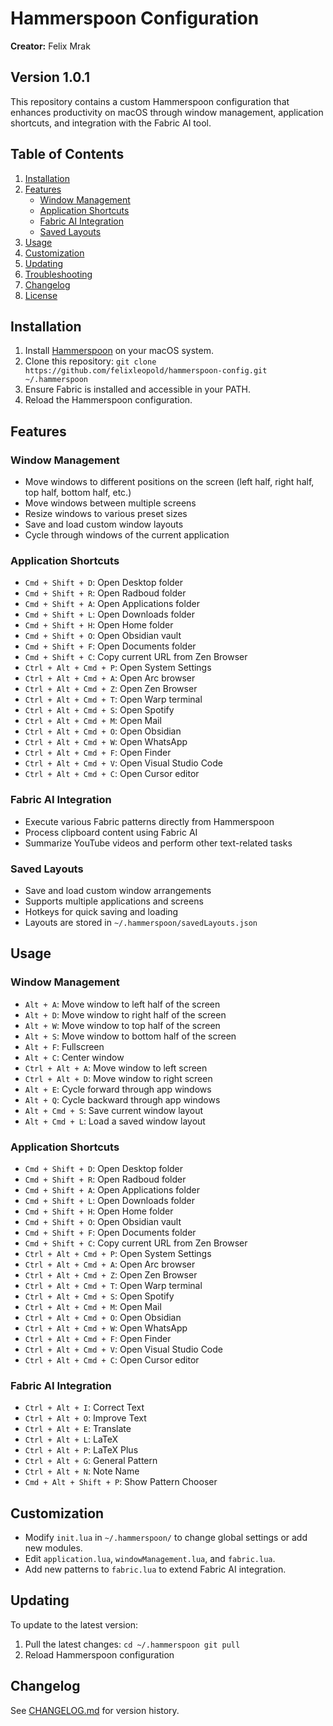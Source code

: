 # Hammerspoon Configuration

**Creator:** Felix Mrak

## Version 1.0.1

This repository contains a custom Hammerspoon configuration that enhances productivity on macOS through window management, application shortcuts, and integration with the Fabric AI tool.

## Table of Contents

1. [Installation](#installation)
2. [Features](#features)
   - [Window Management](#window-management)
   - [Application Shortcuts](#application-shortcuts)
   - [Fabric AI Integration](#fabric-ai-integration)
   - [Saved Layouts](#saved-layouts)
3. [Usage](#usage)
4. [Customization](#customization)
5. [Updating](#updating)
6. [Troubleshooting](#troubleshooting)
7. [Changelog](#changelog)
8. [License](#license)

## Installation

1. Install [Hammerspoon](https://www.hammerspoon.org/) on your macOS system.
2. Clone this repository:   ```
   git clone https://github.com/felixleopold/hammerspoon-config.git ~/.hammerspoon   ```
3. Ensure Fabric is installed and accessible in your PATH.
4. Reload the Hammerspoon configuration.


## Features

### Window Management

- Move windows to different positions on the screen (left half, right half, top half, bottom half, etc.)
- Move windows between multiple screens
- Resize windows to various preset sizes
- Save and load custom window layouts
- Cycle through windows of the current application

### Application Shortcuts

- `Cmd + Shift + D`: Open Desktop folder
- `Cmd + Shift + R`: Open Radboud folder
- `Cmd + Shift + A`: Open Applications folder
- `Cmd + Shift + L`: Open Downloads folder
- `Cmd + Shift + H`: Open Home folder
- `Cmd + Shift + O`: Open Obsidian vault
- `Cmd + Shift + F`: Open Documents folder
- `Cmd + Shift + C`: Copy current URL from Zen Browser
- `Ctrl + Alt + Cmd + P`: Open System Settings
- `Ctrl + Alt + Cmd + A`: Open Arc browser
- `Ctrl + Alt + Cmd + Z`: Open Zen Browser
- `Ctrl + Alt + Cmd + T`: Open Warp terminal
- `Ctrl + Alt + Cmd + S`: Open Spotify
- `Ctrl + Alt + Cmd + M`: Open Mail
- `Ctrl + Alt + Cmd + O`: Open Obsidian
- `Ctrl + Alt + Cmd + W`: Open WhatsApp
- `Ctrl + Alt + Cmd + F`: Open Finder
- `Ctrl + Alt + Cmd + V`: Open Visual Studio Code
- `Ctrl + Alt + Cmd + C`: Open Cursor editor

### Fabric AI Integration

- Execute various Fabric patterns directly from Hammerspoon
- Process clipboard content using Fabric AI
- Summarize YouTube videos and perform other text-related tasks

### Saved Layouts

- Save and load custom window arrangements
- Supports multiple applications and screens
- Hotkeys for quick saving and loading
- Layouts are stored in `~/.hammerspoon/savedLayouts.json`

## Usage

### Window Management

- `Alt + A`: Move window to left half of the screen
- `Alt + D`: Move window to right half of the screen
- `Alt + W`: Move window to top half of the screen
- `Alt + S`: Move window to bottom half of the screen
- `Alt + F`: Fullscreen
- `Alt + C`: Center window
- `Ctrl + Alt + A`: Move window to left screen
- `Ctrl + Alt + D`: Move window to right screen
- `Alt + E`: Cycle forward through app windows
- `Alt + Q`: Cycle backward through app windows
- `Alt + Cmd + S`: Save current window layout
- `Alt + Cmd + L`: Load a saved window layout

### Application Shortcuts

- `Cmd + Shift + D`: Open Desktop folder
- `Cmd + Shift + R`: Open Radboud folder
- `Cmd + Shift + A`: Open Applications folder
- `Cmd + Shift + L`: Open Downloads folder
- `Cmd + Shift + H`: Open Home folder
- `Cmd + Shift + O`: Open Obsidian vault
- `Cmd + Shift + F`: Open Documents folder
- `Cmd + Shift + C`: Copy current URL from Zen Browser
- `Ctrl + Alt + Cmd + P`: Open System Settings
- `Ctrl + Alt + Cmd + A`: Open Arc browser
- `Ctrl + Alt + Cmd + Z`: Open Zen Browser
- `Ctrl + Alt + Cmd + T`: Open Warp terminal
- `Ctrl + Alt + Cmd + S`: Open Spotify
- `Ctrl + Alt + Cmd + M`: Open Mail
- `Ctrl + Alt + Cmd + O`: Open Obsidian
- `Ctrl + Alt + Cmd + W`: Open WhatsApp
- `Ctrl + Alt + Cmd + F`: Open Finder
- `Ctrl + Alt + Cmd + V`: Open Visual Studio Code
- `Ctrl + Alt + Cmd + C`: Open Cursor editor

### Fabric AI Integration

- `Ctrl + Alt + I`: Correct Text
- `Ctrl + Alt + O`: Improve Text
- `Ctrl + Alt + E`: Translate
- `Ctrl + Alt + L`: LaTeX
- `Ctrl + Alt + P`: LaTeX Plus
- `Ctrl + Alt + G`: General Pattern
- `Ctrl + Alt + N`: Note Name
- `Cmd + Alt + Shift + P`: Show Pattern Chooser

## Customization

- Modify `init.lua` in `~/.hammerspoon/` to change global settings or add new modules.
- Edit `application.lua`, `windowManagement.lua`, and `fabric.lua`.
- Add new patterns to `fabric.lua` to extend Fabric AI integration.

## Updating

To update to the latest version:
1. Pull the latest changes:   ```
   cd ~/.hammerspoon
   git pull   ```
2. Reload Hammerspoon configuration

## Changelog

See [CHANGELOG.md](CHANGELOG.md) for version history.
